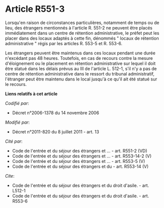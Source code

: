 # Article R551-3

Lorsqu'en raison de circonstances particulières, notamment de temps ou de lieu, des étrangers mentionnés à l'article R. 551-2
ne peuvent être placés immédiatement dans un centre de rétention administrative, le préfet peut les placer dans des locaux
adaptés à cette fin, dénommés " locaux de rétention administrative " régis par les articles R. 553-5 et R. 553-6. 

Les étrangers peuvent être maintenus dans ces locaux pendant une durée n'excédant pas 48 heures. Toutefois, en cas de recours
contre la mesure d'éloignement ou le placement en rétention administrative sur lequel il doit être statué dans les délais
prévus au III de l'article L. 512-1, s'il n'y a pas de centre de rétention administrative dans le ressort du tribunal
administratif, l'étranger peut être maintenu dans le local jusqu'à ce qu'il ait été statué sur le recours.

**Liens relatifs à cet article**

_Codifié par_:

  - Décret n°2006-1378 du 14 novembre 2006

_Modifié par_:

  - Décret n°2011-820 du 8 juillet 2011 - art. 13

_Cité par_:

  - Code de l'entrée et du séjour des étrangers et ... - art. R551-2 (VD)
  - Code de l'entrée et du séjour des étrangers et ... - art. R553-14-2 (V)
  - Code de l'entrée et du séjour des étrangers et ... - art. R553-5 (V)
  - Code de l'entrée et du séjour des étrangers et du  - art. R553-14 (V)

_Cite_:

  - Code de l'entrée et du séjour des étrangers et du droit d'asile. - art. L512-1
  - Code de l'entrée et du séjour des étrangers et du droit d'asile. - art. R553-6
